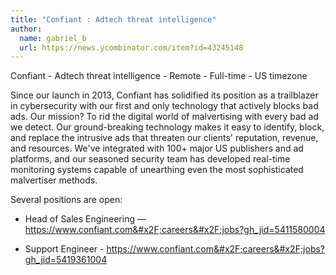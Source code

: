 ```yaml
---
title: "Confiant : Adtech threat intelligence"
author:
  name: gabriel_b
  url: https://news.ycombinator.com/item?id=43245148
---
```

Confiant - Adtech threat intelligence - Remote - Full-time - US timezone

Since our launch in 2013, Confiant has solidified its position as a trailblazer in cybersecurity with our first and only technology that actively blocks bad ads. Our mission? To rid the digital world of malvertising with every bad ad we detect. Our ground-breaking technology makes it easy to identify, block, and replace the intrusive ads that threaten our clients&#x27; reputation, revenue, and resources. We&#x27;ve integrated with 100+ major US publishers and ad platforms, and our seasoned security team has developed real-time monitoring systems capable of unearthing even the most sophisticated malvertiser methods.

Several positions are open:

- Head of Sales Engineering — <a href="https:&#x2F;&#x2F;www.confiant.com&#x2F;careers&#x2F;jobs?gh_jid=5411580004" rel="nofollow">https:&#x2F;&#x2F;www.confiant.com&#x2F;careers&#x2F;jobs?gh_jid=5411580004</a>

- Support Engineer - <a href="https:&#x2F;&#x2F;www.confiant.com&#x2F;careers&#x2F;jobs?gh_jid=5419361004" rel="nofollow">https:&#x2F;&#x2F;www.confiant.com&#x2F;careers&#x2F;jobs?gh_jid=5419361004</a>
<JobApplication />
